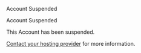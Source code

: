Account Suspended



Account Suspended

This Account has been suspended.

[Contact your hosting provider](mailto:webmaster@designdyno.com "webmaster@designdyno.com") for more information.